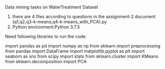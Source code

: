 Data mining tasks on WaterTreatment Dataset


1. there are 4 files according to questions in the assignment-2 document (q1,q2,q3-k-means,q4-k-means_with_PCA).py
2. Python environment:Python 3.7.3


Need following libraries to run the code:

import pandas as pd
import numpy as np
from sklearn import preprocessing
from pandas import DataFrame
import matplotlib.pyplot as plt
import seaborn as sns
from scipy import stats
from sklearn.cluster import KMeans
from sklearn.decomposition import PCA
